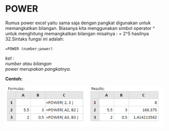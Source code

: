# POWER

Rumus power excel yaitu sama saja dengan pangkat digunakan untuk memangkatkan bilangan. Biasanya kita menggunakan simbol operator ^ untuk menghitung memangkatkan bilangan misalnya : = 2^5 hasilnya 32.Sintaks fungsi ini adalah:

```text
=POWER (number;power)
```

 _ket :_  
_number atau bilangan_   
_power merupakan pangkatnya._

**Contoh:**

![](../.gitbook/assets/power.PNG)

